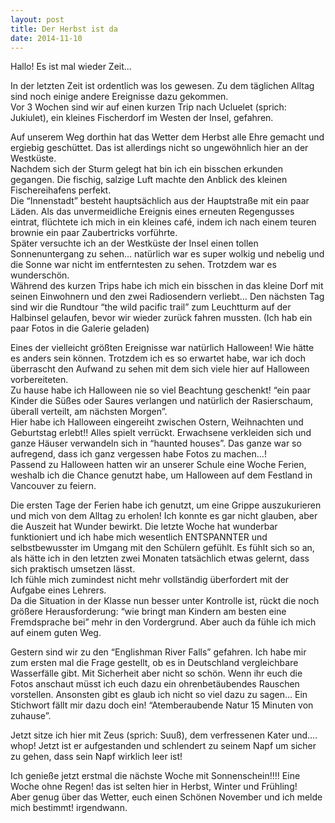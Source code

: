 ```yaml
---
layout: post
title: Der Herbst ist da
date: 2014-11-10
---
```


Hallo! Es ist mal wieder Zeit…

In der letzten Zeit ist ordentlich was los gewesen.
Zu dem täglichen Alltag sind noch einige andere Ereignisse dazu gekommen.  
Vor 3 Wochen sind wir auf einen kurzen Trip nach Ucluelet (sprich: Jukiulet), ein kleines Fischerdorf im Westen der Insel, gefahren.

<!--more-->

Auf unserem Weg dorthin hat das Wetter dem Herbst alle Ehre gemacht und ergiebig geschüttet. Das ist allerdings nicht so ungewöhnlich hier an der Westküste.  
Nachdem sich der Sturm gelegt hat bin ich ein bisschen erkunden gegangen. Die fischig, salzige Luft machte den Anblick des kleinen Fischereihafens perfekt.  
Die “Innenstadt” besteht hauptsächlich aus der Hauptstraße mit ein paar Läden. Als das unvermeidliche Ereignis eines erneuten Regengusses eintrat, flüchtete ich mich in ein kleines café, indem ich nach einem teuren brownie ein paar Zaubertricks vorführte.  
Später versuchte ich an der Westküste der Insel einen tollen Sonnenuntergang zu sehen… natürlich war es super wolkig und nebelig und die Sonne war nicht im entferntesten zu sehen.
Trotzdem war es wunderschön.  
Während des kurzen Trips habe ich mich ein bisschen in das kleine Dorf mit seinen Einwohnern und den zwei Radiosendern verliebt…
Den nächsten Tag sind wir die Rundtour “the wild pacific trail” zum Leuchtturm auf der Halbinsel gelaufen, bevor wir wieder zurück fahren mussten. (Ich hab ein paar Fotos in die Galerie geladen)

Eines der vielleicht größten Ereignisse war natürlich Halloween! Wie hätte es anders sein können. Trotzdem ich es so erwartet habe, war ich doch überrascht den Aufwand zu sehen mit dem sich viele hier auf Halloween vorbereiteten.  
Zu hause habe ich Halloween nie so viel Beachtung geschenkt! “ein paar Kinder die Süßes oder Saures verlangen und natürlich der Rasierschaum, überall verteilt, am nächsten Morgen”.  
Hier habe ich Halloween eingereiht zwischen Ostern, Weihnachten und Geburtstag erlebt!! Alles spielt verrückt. Erwachsene verkleiden sich und ganze Häuser verwandeln sich in “haunted houses”. Das ganze war so aufregend, dass ich ganz vergessen habe Fotos zu machen…!  
Passend zu Halloween hatten wir an unserer Schule eine Woche Ferien, weshalb ich die Chance genutzt habe, um Halloween auf dem Festland in Vancouver zu feiern.

Die ersten Tage der Ferien habe ich genutzt, um eine Grippe auszukurieren und mich von dem Alltag zu erholen! Ich konnte es gar nicht glauben, aber die Auszeit hat Wunder bewirkt. Die letzte Woche hat wunderbar funktioniert und ich habe mich wesentlich ENTSPANNTER und selbstbewusster im Umgang mit den Schülern gefühlt. Es fühlt sich so an, als hätte ich in den letzten zwei Monaten tatsächlich etwas gelernt, dass sich praktisch umsetzen lässt.  
Ich fühle mich zumindest nicht mehr vollständig überfordert mit der Aufgabe eines Lehrers.  
Da die Situation in der Klasse nun besser unter Kontrolle ist, rückt die noch größere Herausforderung: “wie bringt man Kindern am besten eine Fremdsprache bei” mehr in den Vordergrund. Aber auch da fühle ich mich auf einem guten Weg.

Gestern sind wir zu den “Englishman River Falls” gefahren. Ich habe mir zum ersten mal die Frage gestellt, ob es in Deutschland vergleichbare Wasserfälle gibt. Mit Sicherheit aber nicht so schön. Wenn ihr euch die Fotos anschaut müsst ich euch dazu ein ohrenbetäubendes Rauschen vorstellen. Ansonsten gibt es glaub ich nicht so viel dazu zu sagen… Ein Stichwort fällt mir dazu doch ein! “Atemberaubende Natur 15 Minuten von zuhause”.

Jetzt sitze ich hier mit Zeus (sprich: Suuß), dem verfressenen Kater und…. whop! Jetzt ist er aufgestanden und schlendert zu seinem Napf um sicher zu gehen, dass sein Napf wirklich leer ist!

Ich genieße jetzt erstmal die nächste Woche mit Sonnenschein!!!! Eine Woche ohne Regen! das ist selten hier in Herbst, Winter und Frühling!  
Aber genug über das Wetter, euch einen Schönen November und ich melde mich bestimmt! irgendwann.